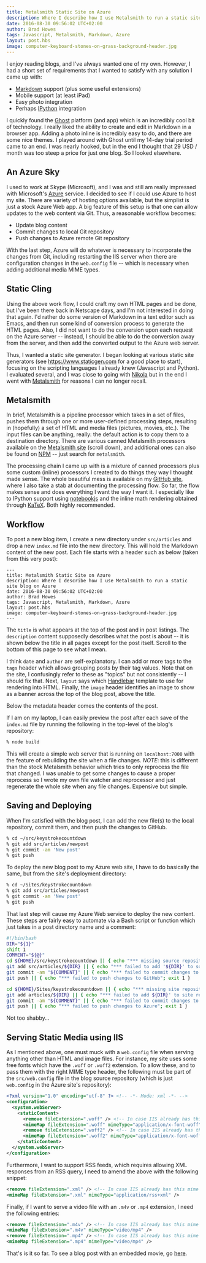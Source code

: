 ```yaml
--- 
title: Metalsmith Static Site on Azure
description: Where I describe how I use Metalsmith to run a static site blog on Azure
date: 2016-08-30 09:56:02 UTC+02:00
author: Brad Howes
tags: Javascript, Metalsmith, Markdown, Azure
layout: post.hbs
image: computer-keyboard-stones-on-grass-background-header.jpg
---
```


I enjoy reading blogs, and I've always wanted one of my own. However, I had a short set of requirements that I
wanted to satisfy with any solution I came up with:

* [Markdown](https://daringfireball.net/projects/markdown/) support (plus some useful extensions)
* Mobile support (at least iPad)
* Easy photo integration
* Perhaps [IPython](https://ipython.org/index.html) integration

I quickly found the [Ghost](http://ghost.org) platform (and app) which is an incredibly cool bit of technology.
I really liked the ability to create and edit in Markdown in a browser app. Adding a photo inline is incredibly
easy to do, and there are some nice themes. I played around with Ghost until my 14-day trial period came to an
end. I was nearly hooked, but in the end I thought that 29 USD / month was too steep a price for just one blog.
So I looked elsewhere.

## An Azure Sky

I used to work at Skype (Microsoft), and I was and still am really impressed with Microsoft's
[Azure](http://azure.microsoft.com) service. I decided to see if I could use Azure to host my site. There are
variety of hosting options available, but the simplist is just a stock Azure Web app. A big feature of this
setup is that one can allow updates to the web content via Git. Thus, a reasonable workflow becomes:

* Update blog content
* Commit changes to local Git repository
* Push changes to Azure remote Git repository

With the last step, Azure will do whatever is necessary to incorporate the changes from Git, including
restarting the IIS server when there are configuration changes in the `web.config` file -- which is necessary
when adding additional media MIME types.

## Static Cling

Using the above work flow, I could craft my own HTML pages and be done, but I've been there back in Netscape
days, and I'm not interested in doing that again. I'd rather do some version of Markdown in a text editor such
as Emacs, and then run some kind of conversion process to generate the HTML pages. Also, I did not want to do
the conversion upon each request on the Azure server -- instead, I should be able to do the conversion away from
the server, and then add the converted output to the Azure web server.

Thus, I wanted a static site generator. I began looking at various static site generators (see
https://www.staticgen.com for a good place to start), focusing on the scripting languages I already knew
(Javascript and Python). I evaluated several, and I was close to going with [Nikola](http://www.getnikola.com)
but in the end I went with [Metalsmith](http://metalsmith.io) for reasons I can no longer recall.

## Metalsmith

In brief, Metalsmith is a pipeline processor which takes in a set of files, pushes them through one or more
user-defined processing steps, resulting in (hopefully) a set of HTML and media files (pictures, movies, etc.).
The input files can be anything, really: the default action is to copy them to a destination directory. There
are various canned Metalsmith processors available on the [Metalsmith site](http://metalsmith.io) (scroll down),
and additional ones can also be found on [NPM](https://www.npmjs.com/search?q=metalsmith) -- just search for
`metalsmith`.

The processing chain I came up with is a mixture of canned processors plus some custom (inline) processors I
created to do things they way I thought made sense. The whole beautiful mess is available on my
[GitHub site](https://github.com/bradhowes/keystrokecountdown), where I also take a stab at documenting the
processing flow. So far, the flow makes sense and does everything I want the way I want it. I especially like to
IPython support using [notebookjs](https://github.com/jsvine/notebookjs) and the inline math rendering obtained
through [KaTeX](https://github.com/Khan/KaTeX). Both highly recommended.

## Workflow

To post a new blog item, I create a new directory under `src/articles` and drop a new `index.md` file into the
new directory. This will hold the Markdown content of the new post. Each file starts with a header such as below
(taken from this very post):

```text
---
title: Metalsmith Static Site on Azure
description: Where I describe how I use Metalsmith to run a static site blog on Azure
date: 2016-08-30 09:56:02 UTC+02:00
author: Brad Howes
tags: Javascript, Metalsmith, Markdown, Azure
layout: post.hbs
image: computer-keyboard-stones-on-grass-background-header.jpg
---
```

The `title` is what appears at the top of the post and in post listings. The `description` content supposedly
describes what the post is about -- it is shown below the title in all pages except for the post itself.
Scroll to the bottom of this page to see what I mean.

I think `date` and `author` are self-explanatory. I can add or more tags to the `tags` header which allows
grouping posts by their tag values. Note that on the site, I confusingly refer to these as "topics" but not
consistently -- I should fix that. Next, `layout` says which [Handlebar](http://handlebarsjs.com) template to
use for rendering into HTML. Finally, the `image` header identifies an image to show as a banner across the top
of the blog post, above the title.

Below the metadata header comes the contents of the post.

If I am on my laptop, I can easily preview the post after each save of the `index.md` file by running the
following in the top-level of the blog's repository:

```bash
% node build
```

This will create a simple web server that is running on `localhost:7000` with the feature of rebuilding the site
when a file changes. *NOTE*: this is different than the stock Metalsmith behavior which tries to only reprocess
the file that changed. I was unable to get some changes to cause a proper reprocess so I wrote my own file
watcher and reprocessor and just regenerate the whole site when any file changes. Expensive but simple.

## Saving and Deploying

When I'm satisfied with the blog post, I can add the new file(s) to the local repository, commit them, and then
push the changes to GitHub.

```bash
% cd ~/src/keystrokecountdown
% git add src/articles/newpost
% git commit -am 'New post'
% git push
```

To deploy the new blog post to my Azure web site, I have to do basically the same, but from the site's
deployment directory:

```bash
% cd ~/Sites/keystrokecountdown
% git add src/articles/newpost
% git commit -am 'New post'
% git push
```

That last step will cause my Azure Web service to deploy the new content. These steps are fairly easy to
automate via a Bash script or function which just takes in a post directory name and a comment:

```bash
#!/bin/bash
DIR="${1}"
shift 1
COMMENT="${@}"
cd ${HOME}/src/keystrokecountdown || { echo "*** missing source repository"; exit 1 }
git add src/articles/${DIR} || { echo "*** failed to add '${DIR}' to source repository"; exit 1 }
git commit -am "${COMMENT}" || { echo "*** failed to commit changes to source repository"; exit 1 }
git push || { echo "*** failed to push changes to GitHub"; exit 1 }

cd ${HOME}/Sites/keystrokecountdown || { echo "*** missing site repository"; exit 1 }
git add articles/${DIR} || { echo "*** failed to add ${DIR}' to site repository"; exit 1 }
git commit -am "${COMMENT}" || { echo "*** failed to commit changes to site repository"; exit 1 }
git push || { echo "*** failed to push changes to Azure"; exit 1 }
```

Not too shabby…

## Serving Static Media using IIS

As I mentioned above, one must muck with a `web.config` file when serving anything other than HTML and image
files. For instance, my site uses some free fonts which have the `.woff` or `.woff2` extension. To allow these,
and to pass them with the right MIME type header, the following must be part of the `src/web.config` file in the
blog source repository (which is just `web.config` in the Azure site's repository):

```xml
<?xml version="1.0" encoding="utf-8" ?> <!-- -*- Mode: xml -*- -->
<configuration>
  <system.webServer>
    <staticContent>
      <remove fileExtension=".woff" /> <!-- In case IIS already has this mime type -->
      <mimeMap fileExtension=".woff" mimeType="application/x-font-woff" />
      <remove fileExtension=".woff2" /> <!-- In case IIS already has this mime type -->
      <mimeMap fileExtension=".woff2" mimeType="application/x-font-woff" />
    </staticContent>    
  </system.webServer>
</configuration>
```

Furthermore, I want to support RSS feeds, which requires allowing XML responses from an RSS query, I need to
amend the above with the following snippet:

```xml
<remove fileExtension=".xml" /> <!-- In case IIS already has this mime type -->
<mimeMap fileExtension=".xml" mimeType="application/rss+xml" />
```

Finally, if I want to serve a video file with an `.m4v` or `.mp4` extension, I need the following entries:

```xml
<remove fileExtension=".m4v" /> <!-- In case IIS already has this mime type -->
<mimeMap fileExtension=".m4v" mimeType="video/mp4" />
<remove fileExtension=".mp4" /> <!-- In case IIS already has this mime type -->
<mimeMap fileExtension=".mp4" mimeType="video/mp4" />
```

That's is it so far. To see a blog post with an embedded movie, go [here](/articles/radardisplay/index.html).

